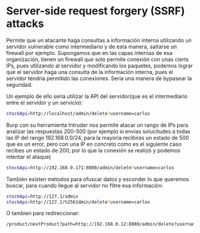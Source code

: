 # Server-side request forgery (SSRF) attacks

Permite que un atacante haga consultas a información interna utilizando un servidor vulnerable como intermediario y de esta manera, saltarse un firewall por ejemplo. 
Supongamos que en las capas internas de esa organización, tienen un firewall que solo permite conexión con unas cierts IPs, pues utilizando al servidor 
y modificando los paquetes, podemos lograr que el servidor haga una consulta de la información interna, pues el servidor 
tendría permitido las conexiones. Sería una manera de bypasear la seguridad.

Un ejemplo de ello seria utilizar la API del servidor(que es el intermediario entre el servidor y un servicio):
```bash
stockApi=http://localhost/admin/delete?username=carlos
```

Burp con su herramienta Intruder nos permite atacar un rango de IPs para analizar las respuestas 200-500 (por ejemplo si envias solucitudes a  todas las IP 
del rango 192.168.0.0/24, para la mayoría recibiras un estado de 500 que es un error, pero con una IP en concreto como es el siguiente caso recibes un estado 
de 200, por lo que la conexión se realizó y podemos intentar el ataque)
```bash
stockApi=http://192.168.0.171:8080/admin/delete?username=carlos
```

También existen métodos para ofuscar datos y esconder lo que queremos buscar, para cuando llegue al servidor no filtre esa información:
```bash
stockApi=http://127.1/admin
stockApi=http://127.1/%2561dmin/delete?username=carlos
```

O tambien para redireccionar:
```bash
/product/nextProduct?path=http://192.168.0.12:8080/admin/delete?username=carlos
```

